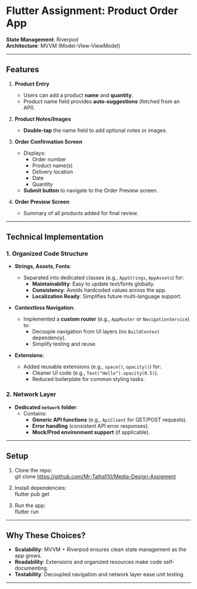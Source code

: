 
# **Flutter Assignment: Product Order App**  
**State Management**: Riverpod  
**Architecture**: MVVM (Model-View-ViewModel)  

---

## **Features**  
1. **Product Entry**  
   - Users can add a product **name** and **quantity**.  
   - Product name field provides **auto-suggestions** (fetched from an API).  

2. **Product Notes/Images**  
   - **Double-tap** the name field to add optional notes or images.  

3. **Order Confirmation Screen**  
   - Displays:  
     - Order number  
     - Product name(s)  
     - Delivery location  
     - Date  
     - Quantity  
   - **Submit button** to navigate to the Order Preview screen.  

4. **Order Preview Screen**  
   - Summary of all products added for final review.  

---

## **Technical Implementation**  

### **1. Organized Code Structure**  
- **Strings, Assets, Fonts**:  
  - Separated into dedicated classes (e.g., `AppStrings`, `AppAssets`) for:  
    - **Maintainability**: Easy to update text/fonts globally.  
    - **Consistency**: Avoids hardcoded values across the app.  
    - **Localization Ready**: Simplifies future multi-language support.  

- **Contextless Navigation**:  
  - Implemented a **custom router** (e.g., `AppRouter` or `NavigationService`) to:  
    - Decouple navigation from UI layers (no `BuildContext` dependency).  
    - Simplify testing and reuse.  

- **Extensions**:  
  - Added reusable extensions (e.g., `space()`, `opacity()`) for:  
    - Cleaner UI code (e.g., `Text("Hello").opacity(0.5)`).  
    - Reduced boilerplate for common styling tasks.  

### **2. Network Layer**  
- **Dedicated `network` folder**:  
  - Contains:  
    - **Generic API functions** (e.g., `ApiClient` for GET/POST requests).  
    - **Error handling** (consistent API error responses).  
    - **Mock/Prod environment support** (if applicable).  

---

## **Setup**  
1. Clone the repo:  
   git clone https://github.com/Mr-Talha110/Media-Design-Assigment

2. Install dependencies:  
   flutter pub get  
   
3. Run the app:  
   flutter run  

---

## **Why These Choices?**  
- **Scalability**: MVVM + Riverpod ensures clean state management as the app grows.  
- **Readability**: Extensions and organized resources make code self-documenting.  
- **Testability**: Decoupled navigation and network layer ease unit testing.  

--- 

